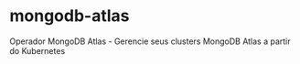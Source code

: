 # mongodb-atlas
Operador MongoDB Atlas - Gerencie seus clusters MongoDB Atlas a partir do Kubernetes
